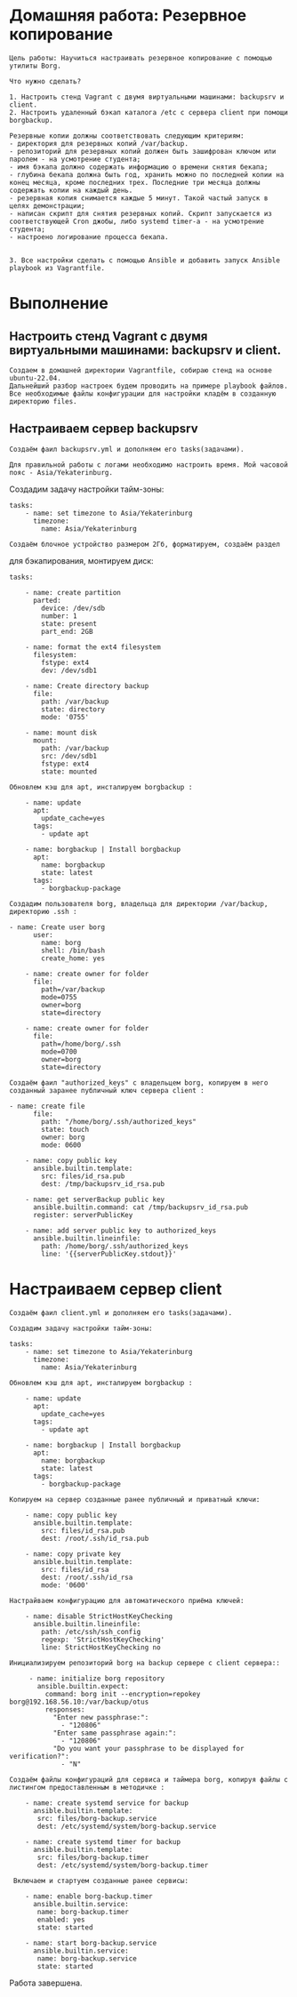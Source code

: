 
# Домашняя работа: Резервное копирование


	Цель работы: Научиться настраивать резервное копирование с помощью утилиты Borg.

	Что нужно сделать?

	1. Настроить стенд Vagrant с двумя виртуальными машинами: backupsrv и client. 
    2. Настроить удаленный бэкап каталога /etc c сервера client при помощи borgbackup.
	
	Резервные копии должны соответствовать следующим критериям:
    - директория для резервных копий /var/backup.
    - репозиторий для резервных копий должен быть зашифрован ключом или паролем - на усмотрение студента;
    - имя бэкапа должно содержать информацию о времени снятия бекапа;
    - глубина бекапа должна быть год, хранить можно по последней копии на конец месяца, кроме последних трех. Последние три месяца должны содержать копии на каждый день. 
    - резервная копия снимается каждые 5 минут. Такой частый запуск в целях демонстрации;
    - написан скрипт для снятия резервных копий. Скрипт запускается из соответствующей Cron джобы, либо systemd timer-а - на усмотрение студента;
    - настроено логирование процесса бекапа. 

	
	3. Все настройки сделать с помощью Ansible и добавить запуск Ansible playbook из Vagrantfile.

  # Выполнение

## Настроить стенд Vagrant с двумя виртуальными машинами: backupsrv и client.

	Создаем в домашней директории Vagrantfile, собираю стенд на основе ubuntu-22.04.
	Дальнейший разбор настроек будем проводить на примере playbook файлов. Все необходимые файлы конфигурации для настройки кладём в созданную директорию files. 

## Настраиваем сервер backupsrv
 
	Создаём фаил backupsrv.yml и дополняем его tasks(задачами).

	Для правильной работы с логами необходимо настроить время. Мой часовой пояс - Asia/Yekaterinburg. 

Cоздадим задачу настройки тайм-зоны:
```
tasks: 
    - name: set timezone to Asia/Yekaterinburg
      timezone:
        name: Asia/Yekaterinburg

````
	Создаём блочное устройство размером 2Гб, форматируем, создаём раздел 
для бэкапирования, монтируем диск:
```
tasks: 

    - name: create partition
      parted:
        device: /dev/sdb
        number: 1
        state: present
        part_end: 2GB

    - name: format the ext4 filesystem
      filesystem:
        fstype: ext4
        dev: /dev/sdb1

    - name: Create directory backup
      file:
        path: /var/backup
        state: directory
        mode: '0755'

    - name: mount disk
      mount:
        path: /var/backup
        src: /dev/sdb1
        fstype: ext4
        state: mounted
```
	Обновлем кэш для apt, инсталируем borgbackup :
````
    - name: update
      apt:
        update_cache=yes
      tags:
        - update apt

    - name: borgbackup | Install borgbackup
      apt:
        name: borgbackup
        state: latest
      tags:
        - borgbackup-package
````
	Создадим пользователя borg, владельца для директории /var/backup, директорию .ssh :

```
- name: Create user borg
      user:
        name: borg
        shell: /bin/bash
        create_home: yes

    - name: сreate owner for folder
      file:
        path=/var/backup
        mode=0755
        owner=borg
        state=directory

    - name: сreate owner for folder
      file:
        path=/home/borg/.ssh
        mode=0700
        owner=borg
        state=directory

```
	Создаём фаил "authorized_keys" c владельцем borg, копируем в него созданный заранее публичный ключ сервера client :
````
- name: create file
      file:
        path: "/home/borg/.ssh/authorized_keys"
        state: touch
        owner: borg
        mode: 0600

    - name: copy public key
      ansible.builtin.template:
        src: files/id_rsa.pub
        dest: /tmp/backupsrv_id_rsa.pub

    - name: get serverBackup public key
      ansible.builtin.command: cat /tmp/backupsrv_id_rsa.pub
      register: serverPublicKey

    - name: add server public key to authorized_keys
      ansible.builtin.lineinfile:
        path: /home/borg/.ssh/authorized_keys
        line: '{{serverPublicKey.stdout}}'
````

# Настраиваем сервер client

	Создаём фаил client.yml и дополняем его tasks(задачами).

	Cоздадим задачу настройки тайм-зоны:
```
tasks: 
    - name: set timezone to Asia/Yekaterinburg
      timezone:
        name: Asia/Yekaterinburg

````	
	Обновлем кэш для apt, инсталируем borgbackup :
````
    - name: update
      apt:
        update_cache=yes
      tags:
        - update apt

    - name: borgbackup | Install borgbackup
      apt:
        name: borgbackup
        state: latest
      tags:
        - borgbackup-package
````	
	Копируем на сервер созданные ранее публичный и приватный ключи:
````
    - name: copy public key
      ansible.builtin.template:
        src: files/id_rsa.pub
        dest: /root/.ssh/id_rsa.pub

    - name: copy private key
      ansible.builtin.template:
        src: files/id_rsa
        dest: /root/.ssh/id_rsa
        mode: '0600'
````
	Настрайваем конфигурацию для автоматического приёма ключей:
````
    - name: disable StrictHostKeyChecking
      ansible.builtin.lineinfile:
        path: /etc/ssh/ssh_config
        regexp: 'StrictHostKeyChecking'
        line: StrictHostKeyChecking no
````
	Инициализируем репозиторий borg на backup сервере с client сервера::
````
     - name: initialize borg repository
       ansible.builtin.expect: 
         command: borg init --encryption=repokey borg@192.168.56.10:/var/backup/otus
         responses:
           "Enter new passphrase:":
             - "120806"
           "Enter same passphrase again:":
             - "120806"
           "Do you want your passphrase to be displayed for verification?":
             - "N"
````
	Создаём файлы конфигураций для сервиса и таймера borg, копируя файлы с листингом предоставленным в методичке :

````
    - name: create systemd service for backup
      ansible.builtin.template:
       src: files/borg-backup.service
       dest: /etc/systemd/system/borg-backup.service

    - name: create systemd timer for backup
      ansible.builtin.template:
       src: files/borg-backup.timer
       dest: /etc/systemd/system/borg-backup.timer
````
	 Включаем и стартуем созданные ранее сервисы:

````
    - name: enable borg-backup.timer
      ansible.builtin.service:
       name: borg-backup.timer
       enabled: yes
       state: started

    - name: start borg-backup.service
      ansible.builtin.service:
       name: borg-backup.service
       state: started  

````

Работа завершена.






